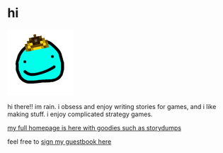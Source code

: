 # hi
<img src="raimn.png" width=150></img>

hi there!! im rain. i obsess and enjoy writing stories for games, and i like making stuff. i enjoy complicated strategy games.

[my full homepage is here with goodies such as storydumps](https://rain.is-going-to.cyou/)

feel free to [sign my guestbook here](https://github.com/Just-a-Unity-Dev/Just-a-Unity-Dev/issues/new/choose)
